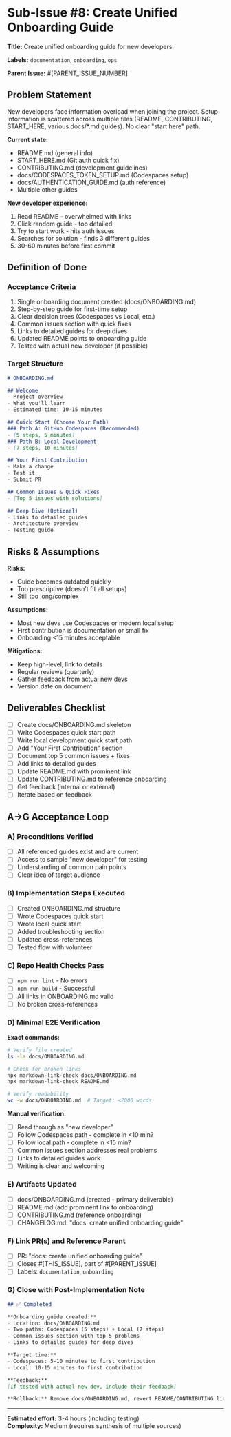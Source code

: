# Sub-Issue #8: Create Unified Onboarding Guide

**Title:** Create unified onboarding guide for new developers

**Labels:** `documentation`, `onboarding`, `ops`

**Parent Issue:** #[PARENT_ISSUE_NUMBER]

## Problem Statement

New developers face information overload when joining the project. Setup information is scattered across multiple files (README, CONTRIBUTING, START_HERE, various docs/\*.md guides). No clear "start here" path.

**Current state:**
- README.md (general info)
- START_HERE.md (Git auth quick fix)
- CONTRIBUTING.md (development guidelines)
- docs/CODESPACES_TOKEN_SETUP.md (Codespaces setup)
- docs/AUTHENTICATION_GUIDE.md (auth reference)
- Multiple other guides

**New developer experience:**
1. Read README - overwhelmed with links
2. Click random guide - too detailed
3. Try to start work - hits auth issues
4. Searches for solution - finds 3 different guides
5. 30-60 minutes before first commit

## Definition of Done

### Acceptance Criteria

1. Single onboarding document created (docs/ONBOARDING.md)
2. Step-by-step guide for first-time setup
3. Clear decision trees (Codespaces vs Local, etc.)
4. Common issues section with quick fixes
5. Links to detailed guides for deep dives
6. Updated README points to onboarding guide
7. Tested with actual new developer (if possible)

### Target Structure

```markdown
# ONBOARDING.md

## Welcome
- Project overview
- What you'll learn
- Estimated time: 10-15 minutes

## Quick Start (Choose Your Path)
### Path A: GitHub Codespaces (Recommended)
- [5 steps, 5 minutes]
### Path B: Local Development
- [7 steps, 10 minutes]

## Your First Contribution
- Make a change
- Test it
- Submit PR

## Common Issues & Quick Fixes
- [Top 5 issues with solutions]

## Deep Dive (Optional)
- Links to detailed guides
- Architecture overview
- Testing guide
```

## Risks & Assumptions

**Risks:**
- Guide becomes outdated quickly
- Too prescriptive (doesn't fit all setups)
- Still too long/complex

**Assumptions:**
- Most new devs use Codespaces or modern local setup
- First contribution is documentation or small fix
- Onboarding <15 minutes acceptable

**Mitigations:**
- Keep high-level, link to details
- Regular reviews (quarterly)
- Gather feedback from actual new devs
- Version date on document

## Deliverables Checklist

- [ ] Create docs/ONBOARDING.md skeleton
- [ ] Write Codespaces quick start path
- [ ] Write local development quick start path
- [ ] Add "Your First Contribution" section
- [ ] Document top 5 common issues + fixes
- [ ] Add links to detailed guides
- [ ] Update README.md with prominent link
- [ ] Update CONTRIBUTING.md to reference onboarding
- [ ] Get feedback (internal or external)
- [ ] Iterate based on feedback

## A→G Acceptance Loop

### A) Preconditions Verified
- [ ] All referenced guides exist and are current
- [ ] Access to sample "new developer" for testing
- [ ] Understanding of common pain points
- [ ] Clear idea of target audience

### B) Implementation Steps Executed
- [ ] Created ONBOARDING.md structure
- [ ] Wrote Codespaces quick start
- [ ] Wrote local quick start
- [ ] Added troubleshooting section
- [ ] Updated cross-references
- [ ] Tested flow with volunteer

### C) Repo Health Checks Pass
- [ ] `npm run lint` - No errors
- [ ] `npm run build` - Successful
- [ ] All links in ONBOARDING.md valid
- [ ] No broken cross-references

### D) Minimal E2E Verification
**Exact commands:**
```bash
# Verify file created
ls -la docs/ONBOARDING.md

# Check for broken links
npx markdown-link-check docs/ONBOARDING.md
npx markdown-link-check README.md

# Verify readability
wc -w docs/ONBOARDING.md  # Target: <2000 words
```

**Manual verification:**
- [ ] Read through as "new developer"
- [ ] Follow Codespaces path - complete in <10 min?
- [ ] Follow local path - complete in <15 min?
- [ ] Common issues section addresses real problems
- [ ] Links to detailed guides work
- [ ] Writing is clear and welcoming

### E) Artifacts Updated
- [ ] docs/ONBOARDING.md (created - primary deliverable)
- [ ] README.md (add prominent link to onboarding)
- [ ] CONTRIBUTING.md (reference onboarding)
- [ ] CHANGELOG.md: "docs: create unified onboarding guide"

### F) Link PR(s) and Reference Parent
- [ ] PR: "docs: create unified onboarding guide"
- [ ] Closes #[THIS_ISSUE], part of #[PARENT_ISSUE]
- [ ] Labels: `documentation`, `onboarding`

### G) Close with Post-Implementation Note
```markdown
## ✅ Completed

**Onboarding guide created:**
- Location: docs/ONBOARDING.md
- Two paths: Codespaces (5 steps) + Local (7 steps)
- Common issues section with top 5 problems
- Links to detailed guides for deep dives

**Target time:**
- Codespaces: 5-10 minutes to first contribution
- Local: 10-15 minutes to first contribution

**Feedback:**
[If tested with actual new dev, include their feedback]

**Rollback:** Remove docs/ONBOARDING.md, revert README/CONTRIBUTING links
```

---

**Estimated effort:** 3-4 hours (including testing)  
**Complexity:** Medium (requires synthesis of multiple sources)
